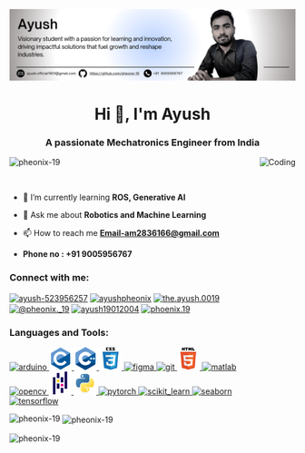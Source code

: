 ![alt text](banner-1.png)
<h1 align="center">Hi 👋, I'm Ayush</h1>

<h3 align="center">A passionate Mechatronics Engineer from India</h3>
<img align="right" alt="Coding" widht="400" height="400" src="https://mir-s3-cdn-cf.behance.net/project_modules/disp/0eb56430581063.562936ca4a402.gif">

<p align="left"> <img src="https://komarev.com/ghpvc/?username=pheonix-19&label=Profile%20views&color=0e75b6&style=flat" alt="pheonix-19" /> </p>

<p align="left"> <a href="https://twitter.com/" target="blank"><img src="https://img.shields.io/twitter/follow/?logo=twitter&style=for-the-badge" alt="" /></a> </p>

- 🌱 I’m currently learning **ROS, Generative AI**


- 💬 Ask me about **Robotics and Machine Learning**

- 📫 How to reach me **Email-am2836166@gmail.com**
- **Phone no : +91 9005956767**

<h3 align="left">Connect with me:</h3>
<p align="left">
<a href="https://linkedin.com/in/ayush-523956257" target="blank"><img align="center" src="https://raw.githubusercontent.com/rahuldkjain/github-profile-readme-generator/master/src/images/icons/Social/linked-in-alt.svg" alt="ayush-523956257" height="30" width="40" /></a>
<a href="https://kaggle.com/ayushpheonix" target="blank"><img align="center" src="https://raw.githubusercontent.com/rahuldkjain/github-profile-readme-generator/master/src/images/icons/Social/kaggle.svg" alt="ayushpheonix" height="30" width="40" /></a>
<a href="https://instagram.com/the.ayush.0019" target="blank"><img align="center" src="https://raw.githubusercontent.com/rahuldkjain/github-profile-readme-generator/master/src/images/icons/Social/instagram.svg" alt="the.ayush.0019" height="30" width="40" /></a>
<a href="https://www.youtube.com/c/@pheonix._19" target="blank"><img align="center" src="https://raw.githubusercontent.com/rahuldkjain/github-profile-readme-generator/master/src/images/icons/Social/youtube.svg" alt="@pheonix._19" height="30" width="40" /></a>
<a href="https://www.codechef.com/users/ayush19012004" target="blank"><img align="center" src="https://cdn.jsdelivr.net/npm/simple-icons@3.1.0/icons/codechef.svg" alt="ayush19012004" height="30" width="40" /></a>
<a href="https://codeforces.com/profile/phoenix.19" target="blank"><img align="center" src="https://raw.githubusercontent.com/rahuldkjain/github-profile-readme-generator/master/src/images/icons/Social/codeforces.svg" alt="phoenix.19" height="30" width="40" /></a>
</p>

<h3 align="left">Languages and Tools:</h3>
<p align="left"> <a href="https://www.arduino.cc/" target="_blank" rel="noreferrer"> <img src="https://cdn.worldvectorlogo.com/logos/arduino-1.svg" alt="arduino" width="40" height="40"/> </a> <a href="https://www.cprogramming.com/" target="_blank" rel="noreferrer"> <img src="https://raw.githubusercontent.com/devicons/devicon/master/icons/c/c-original.svg" alt="c" width="40" height="40"/> </a> <a href="https://www.w3schools.com/cpp/" target="_blank" rel="noreferrer"> <img src="https://raw.githubusercontent.com/devicons/devicon/master/icons/cplusplus/cplusplus-original.svg" alt="cplusplus" width="40" height="40"/> </a> <a href="https://www.w3schools.com/css/" target="_blank" rel="noreferrer"> <img src="https://raw.githubusercontent.com/devicons/devicon/master/icons/css3/css3-original-wordmark.svg" alt="css3" width="40" height="40"/> </a> <a href="https://www.figma.com/" target="_blank" rel="noreferrer"> <img src="https://www.vectorlogo.zone/logos/figma/figma-icon.svg" alt="figma" width="40" height="40"/> </a> <a href="https://git-scm.com/" target="_blank" rel="noreferrer"> <img src="https://www.vectorlogo.zone/logos/git-scm/git-scm-icon.svg" alt="git" width="40" height="40"/> </a> <a href="https://www.w3.org/html/" target="_blank" rel="noreferrer"> <img src="https://raw.githubusercontent.com/devicons/devicon/master/icons/html5/html5-original-wordmark.svg" alt="html5" width="40" height="40"/> </a> <a href="https://www.mathworks.com/" target="_blank" rel="noreferrer"> <img src="https://upload.wikimedia.org/wikipedia/commons/2/21/Matlab_Logo.png" alt="matlab" width="40" height="40"/> </a> <a href="https://opencv.org/" target="_blank" rel="noreferrer"> <img src="https://www.vectorlogo.zone/logos/opencv/opencv-icon.svg" alt="opencv" width="40" height="40"/> </a> <a href="https://pandas.pydata.org/" target="_blank" rel="noreferrer"> <img src="https://raw.githubusercontent.com/devicons/devicon/2ae2a900d2f041da66e950e4d48052658d850630/icons/pandas/pandas-original.svg" alt="pandas" width="40" height="40"/> </a> <a href="https://www.python.org" target="_blank" rel="noreferrer"> <img src="https://raw.githubusercontent.com/devicons/devicon/master/icons/python/python-original.svg" alt="python" width="40" height="40"/> </a> <a href="https://pytorch.org/" target="_blank" rel="noreferrer"> <img src="https://www.vectorlogo.zone/logos/pytorch/pytorch-icon.svg" alt="pytorch" width="40" height="40"/> </a> <a href="https://scikit-learn.org/" target="_blank" rel="noreferrer"> <img src="https://upload.wikimedia.org/wikipedia/commons/0/05/Scikit_learn_logo_small.svg" alt="scikit_learn" width="40" height="40"/> </a> <a href="https://seaborn.pydata.org/" target="_blank" rel="noreferrer"> <img src="https://seaborn.pydata.org/_images/logo-mark-lightbg.svg" alt="seaborn" width="40" height="40"/> </a> <a href="https://www.tensorflow.org" target="_blank" rel="noreferrer"> <img src="https://www.vectorlogo.zone/logos/tensorflow/tensorflow-icon.svg" alt="tensorflow" width="40" height="40"/> </a> </p>

<p><img align="left" src="https://github-readme-stats.vercel.app/api/top-langs?username=pheonix-19&show_icons=true&locale=en&layout=compact" alt="pheonix-19" /></p>

<p>&nbsp;<img align="center" src="https://github-readme-stats.vercel.app/api?username=pheonix-19&show_icons=true&locale=en" alt="pheonix-19" /></p>

<p><img align="center" src="https://github-readme-streak-stats.herokuapp.com/?user=pheonix-19&" alt="pheonix-19" /></p>
